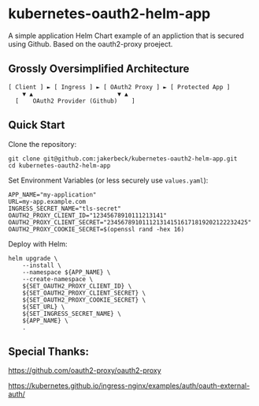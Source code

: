 # kubernetes-oauth2-helm-app
A simple application Helm Chart example of an appliction that is secured using Github.  Based on the oauth2-proxy proeject.


## Grossly Oversimplified Architecture
```
[ Client ] ► [ Ingress ] ► [ OAuth2 Proxy ] ► [ Protected App ] 
    ▼ ▲                        ▼ ▲
  [    OAuth2 Provider (Github)    ]
```

## Quick Start
Clone the repository:
```
git clone git@github.com:jakerbeck/kubernetes-oauth2-helm-app.git
cd kubernetes-oauth2-helm-app
```

Set Environment Variables (or less securely use `values.yaml`):
```
APP_NAME="my-application"
URL=my-app.example.com
INGRESS_SECRET_NAME="tls-secret"
OAUTH2_PROXY_CLIENT_ID="12345678910111213141"
OAUTH2_PROXY_CLIENT_SECRET="2345678910111213141516171819202122232425"
OAUTH2_PROXY_COOKIE_SECRET=$(openssl rand -hex 16)
```

Deploy with Helm:
```
helm upgrade \
    --install \
    --namespace ${APP_NAME} \
    --create-namespace \
    ${SET_OAUTH2_PROXY_CLIENT_ID} \
    ${SET_OAUTH2_PROXY_CLIENT_SECRET} \
    ${SET_OAUTH2_PROXY_COOKIE_SECRET} \
    ${SET_URL} \
    ${SET_INGRESS_SECRET_NAME} \
    ${APP_NAME} \
    .
```

## Special Thanks:
https://github.com/oauth2-proxy/oauth2-proxy

https://kubernetes.github.io/ingress-nginx/examples/auth/oauth-external-auth/
